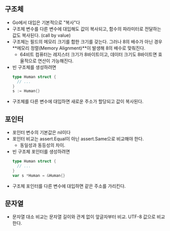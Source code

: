 ## 구조체
- Go에서 대입은 기본적으로 "복사"다
- 구조체 변수를 다른 변수에 대입해도 값이 복사되고, 함수의 파라미터로 전달하는 값도 복사된다. (call by value)
- 구조체는 필드의 메모리 크기를 합한 크기를 갖는다. 그러나 8의 배수가 아닌 경우 **메모리 정렬(Memory Alignment)**이 발생해 8의 배수로 맞춰진다.
  - 64비트 컴퓨터는 레지스터 크기가 8바이트이고, 데이터 크기도 8바이트면 효율적으로 연산이 가능해진다.
- 빈 구조체를 생성하려면
  ```go
  type Human struct {
    // ...  
  }
  s := Human{}
  ```
- 구조체를 다른 변수에 대입하면 새로운 주소가 할당되고 값이 복사된다.
  
## 포인터
- 포인터 변수의 기본값은 nil이다
- 포인터 비교는 assert.Equal이 아닌 assert.Same으로 비교해야 한다.
  - 동일성과 동등성의 차이.
- 빈 구조체 포인터를 생성하려면
  ```go
  type Human struct {
    // ...  
  }
  var s *Human = &Human{}
  ```
- 구조체 포인터를 다른 변수에 대입하면 같은 주소를 가리킨다.

## 문자열
- 문자열 대소 비교는 문자열 길이와 관계 없이 앞글자부터 비교. UTF-8 값으로 비교한다.